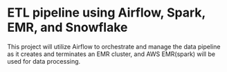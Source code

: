 # ETL pipeline using Airflow, Spark, EMR, and Snowflake
This project will utilize Airflow to orchestrate and manage the data pipeline as it creates and terminates an EMR cluster, and AWS EMR(spark) will be used for data processing.


